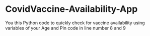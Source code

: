 # CovidVaccine-Availability-App
You this Python code to quickly check for vaccine availability using variables of your Age and Pin code in line number 8 and 9
